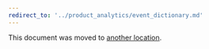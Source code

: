 ```yaml
---
redirect_to: '../product_analytics/event_dictionary.md'
---
```


This document was moved to [another location](../product_analytics/event_dictionary.md).

